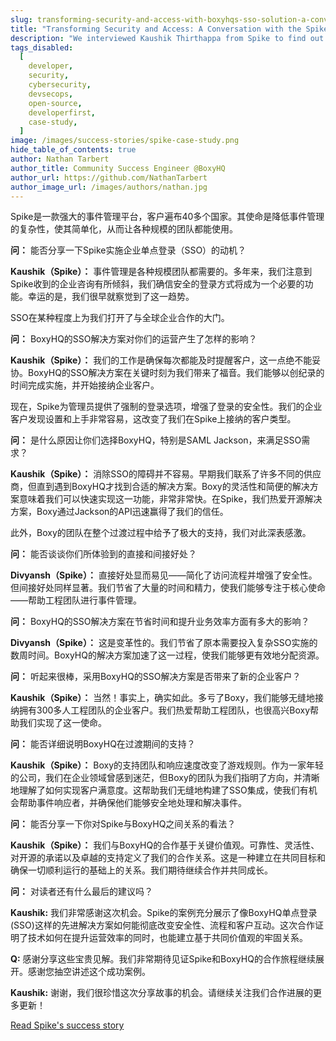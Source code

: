 ```yaml
---
slug: transforming-security-and-access-with-boxyhqs-sso-solution-a-conversation-with-the-spike-team
title: "Transforming Security and Access: A Conversation with the Spike Team"
description: "We interviewed Kaushik Thirthappa from Spike to find out how they leveraged BoxyHQ's Enterprise SSO solution."
tags_disabled:
  [
    developer,
    security,
    cybersecurity,
    devsecops,
    open-source,
    developerfirst,
    case-study,
  ]
image: /images/success-stories/spike-case-study.png
hide_table_of_contents: true
author: Nathan Tarbert
author_title: Community Success Engineer @BoxyHQ
author_url: https://github.com/NathanTarbert
author_image_url: /images/authors/nathan.jpg
---
```


Spike是一款强大的事件管理平台，客户遍布40多个国家。其使命是降低事件管理的复杂性，使其简单化，从而让各种规模的团队都能使用。

**问：** 能否分享一下Spike实施企业单点登录（SSO）的动机？

**Kaushik（Spike）：** 事件管理是各种规模团队都需要的。多年来，我们注意到Spike收到的企业咨询有所倾斜，我们确信安全的登录方式将成为一个必要的功能。幸运的是，我们很早就察觉到了这一趋势。

SSO在某种程度上为我们打开了与全球企业合作的大门。

**问：** BoxyHQ的SSO解决方案对你们的运营产生了怎样的影响？

**Kaushik（Spike）：** 我们的工作是确保每次都能及时提醒客户，这一点绝不能妥协。BoxyHQ的SSO解决方案在关键时刻为我们带来了福音。我们能够以创纪录的时间完成实施，并开始接纳企业客户。

现在，Spike为管理员提供了强制的登录选项，增强了登录的安全性。我们的企业客户发现设置和上手非常容易，这改变了我们在Spike上接纳的客户类型。

**问：** 是什么原因让你们选择BoxyHQ，特别是SAML Jackson，来满足SSO需求？

**Kaushik（Spike）：** 消除SSO的障碍并不容易。早期我们联系了许多不同的供应商，但直到遇到BoxyHQ才找到合适的解决方案。Boxy的灵活性和简便的解决方案意味着我们可以快速实现这一功能，非常非常快。在Spike，我们热爱开源解决方案，Boxy通过Jackson的API迅速赢得了我们的信任。

此外，Boxy的团队在整个过渡过程中给予了极大的支持，我们对此深表感激。

**问：** 能否谈谈你们所体验到的直接和间接好处？

**Divyansh（Spike）：** 直接好处显而易见——简化了访问流程并增强了安全性。但间接好处同样显著。我们节省了大量的时间和精力，使我们能够专注于核心使命——帮助工程团队进行事件管理。

**问：** BoxyHQ的SSO解决方案在节省时间和提升业务效率方面有多大的影响？

**Divyansh（Spike）：** 这是变革性的。我们节省了原本需要投入复杂SSO实施的数周时间。BoxyHQ的解决方案加速了这一过程，使我们能够更有效地分配资源。

**问：** 听起来很棒，采用BoxyHQ的SSO解决方案是否带来了新的企业客户？

**Kaushik（Spike）：** 当然！事实上，确实如此。多亏了Boxy，我们能够无缝地接纳拥有300多人工程团队的企业客户。我们热爱帮助工程团队，也很高兴Boxy帮助我们实现了这一使命。

**问：** 能否详细说明BoxyHQ在过渡期间的支持？

**Kaushik（Spike）：** Boxy的支持团队和响应速度改变了游戏规则。作为一家年轻的公司，我们在企业领域曾感到迷茫，但Boxy的团队为我们指明了方向，并清晰地理解了如何实现客户满意度。这帮助我们无缝地构建了SSO集成，使我们有机会帮助事件响应者，并确保他们能够安全地处理和解决事件。

**问：** 能否分享一下你对Spike与BoxyHQ之间关系的看法？

**Kaushik（Spike）：** 我们与BoxyHQ的合作基于关键价值观。可靠性、灵活性、对开源的承诺以及卓越的支持定义了我们的合作关系。这是一种建立在共同目标和确保一切顺利运行的基础上的关系。我们期待继续合作并共同成长。

**问：** 对读者还有什么最后的建议吗？

**Kaushik:** 我们非常感谢这次机会。Spike的案例充分展示了像BoxyHQ单点登录(SSO)这样的先进解决方案如何能彻底改变安全性、流程和客户互动。这次合作证明了技术如何在提升运营效率的同时，也能建立基于共同价值观的牢固关系。

**Q:** 感谢分享这些宝贵见解。我们非常期待见证Spike和BoxyHQ的合作旅程继续展开。感谢您抽空讲述这个成功案例。

**Kaushik:** 谢谢，我们很珍惜这次分享故事的机会。请继续关注我们合作进展的更多更新！

<div style={{ textAlign: "center" }}>
  <a href="/success-stories/spike-boosts-time-to-market-and-enterprise-security-with-boxyhqs-sso-solution" className="button button-primary">Read Spike's success story</a>
</div>